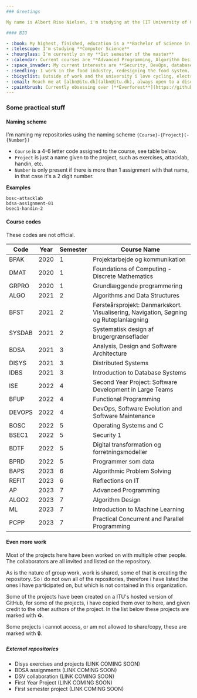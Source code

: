 ```yaml
---
### Greetings

My name is Albert Rise Nielsen, i'm studying at the [IT University of Copenhagen](https://itu.dk), and this organization contains the projects, exercise solutions, notes, and other fun  stuff that i've produced in my time at the university.

#### BIO

- :book: My highest, finished, education is a **Bachelor of Science in Software Development**.
- :telescope: I'm studying **Computer Science**
- :hourglass: I'm currently on my **1st semester of the master**
- :calendar: Current courses are **Advanced Programming, Algorithm Design, Introduction to Machine Learning and 'Practical Concurrent and Parallel Programming'**
- :space_invader: My current interests are **Security, DevOps, database design and distributed systems**
- :seedling: I work in the food industry, redesigning the food system. See more at the awesome [Dagens](https://dagens.farm)
- :bicyclist: Outside of work and the university i love cycling, electric cars and gaming
- :email: Reach me at [albn@itu.dk](albn@itu.dk), always open to a discussion.
- :paintbrush: Currently obsessing over [**Everforest**](https://github.com/sainnhe/everforest)
---
```


### Some practical stuff
#### Naming scheme
I'm naming my repositories using the naming scheme `{Course}-{Project}(-{Number})`

- `Course` is a 4-6 letter code assigned to the course, see table below.
- `Project` is just a name given to the project, such as exercises, attacklab, handin, etc.
- `Number` is only present if there is more than 1 assignment with that name, in that case it's a 2 digit number.

**Examples**
```
bosc-attacklab
bdsa-assignment-01
bsec1-handin-2
```

#### Course codes
These codes are not official.

| Code   | Year | Semester | Course Name |
| ------ | ---- | -------- | ----------- |
| BPAK   | 2020 | 1        | Projektarbejde og kommunikation |
| DMAT   | 2020 | 1        | Foundations of Computing - Discrete Mathematics |
| GRPRO  | 2020 | 1        | Grundlæggende programmering |
| ALGO   | 2021 | 2        | Algorithms and Data Structures |
| BFST   | 2021 | 2        | Førsteårsprojekt: Danmarkskort. Visualisering, Navigation, Søgning og Ruteplanlægning |
| SYSDAB | 2021 | 2        | Systematisk design af brugergrænseflader |
| BDSA   | 2021 | 3        | Analysis, Design and Software Architecture |
| DISYS  | 2021 | 3        | Distributed Systems |
| IDBS   | 2021 | 3        | Introduction to Database Systems |
| ISE    | 2022 | 4        | Second Year Project: Software Development in Large Teams |
| BFUP   | 2022 | 4        | Functional Programming |
| DEVOPS | 2022 | 4        | DevOps, Software Evolution and Software Maintenance |
| BOSC   | 2022 | 5        | Operating Systems and C |
| BSEC1  | 2022 | 5        | Security 1 |
| BDTF   | 2022 | 5        | Digital transformation og forretningsmodeller |
| BPRD   | 2022 | 5        | Programmer som data |
| BAPS   | 2023 | 6        | Algorithmic Problem Solving |
| REFIT  | 2023 | 6        | Reflections on IT |
| AP     | 2023 | 7        | Advanced Programming |
| ALGO2  | 2023 | 7        | Algorithm Design |
| ML     | 2023 | 7        | Introduction to Machine Learning |
| PCPP   | 2023 | 7        | Practical Concurrent and Parallel Programming |

#### Even more work 
Most of the projects here have been worked on with multiple other people. The collaborators are all invited and listed on the repository. 

As is the nature of group work, work is shared, some of that is creating the repository. So i do not own all of the repositories, therefore i have listed the ones i have participated on, but which is not contained in this organization.

Some of the projects have been created on a ITU's hosted version of GitHub, for some of the projects, i have copied them over to here, and given credit to the other authors of the project. In the list below these projects are marked with :recycle:.

Some projects i cannot access, or am not allowed to share/copy, these are marked with :lock:.

##### External repositories

- Disys exercises and projects (LINK COMING SOON)
- BDSA assignments (LINK COMING SOON)
- DSV collaboration (LINK COMING SOON)
- First Year Project (LINK COMING SOON)
- First semester project (LINK COMING SOON)
